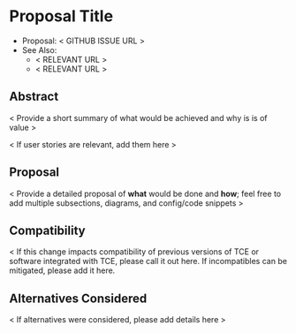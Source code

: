 # Proposal Title

* Proposal: < GITHUB ISSUE URL >
* See Also:
  * < RELEVANT URL >
  * < RELEVANT URL >

## Abstract

< Provide a short summary of what would be achieved and why is is of value >

< If user stories are relevant, add them here >

## Proposal

< Provide a detailed proposal of **what** would be done and **how**; feel free to add multiple
subsections, diagrams, and config/code snippets >

## Compatibility

< If this change impacts compatibility of previous versions of TCE or software
integrated with TCE, please call it out here. If incompatibles can be
mitigated, please add it here.

## Alternatives Considered

< If alternatives were considered, please add details here >

